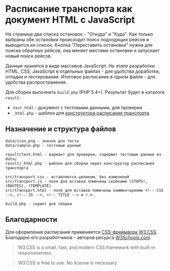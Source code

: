 Расписание транспорта как документ HTML с JavaScript
====================================================

На странице два списка остановок - "Откуда" и "Куда". Как только выбраны обе остановки происходит поиск подходящих рейсов и выводится их список. Кнопка "Переставить остановки" нужна для поиска обратных рейсов, она меняет местами остановки и запускает новый поиск рейсов.

Данные хранятся в виде массивов JavaScript. На этапе разработки HTML, CSS, JavaScript в отдельных файлах - для удобства доработки, отладки и тестирования. Итоговое расписание в одном файле - для удобства распространения.

Для сборки выполнить `build.php` (PHP 5.4+). Результат будет в каталоге `result`:

* `test.html` - документ с тестовыми данными, для проверки
* `_html.php` - шаблон для [конструктора расписания транспорта](http://luxovicy.ru/transport)


Назначение и структура файлов
-----------------------------

~~~
data/icon.png - значок для теста
data/sample.php - тестовые данные

result/test.html - вариант для проверки, содержит тестовые данные из data/
result/_html.php - шаблон для сборки через конструктор расписания транспорта

src/transport.css - вставляется целиком, без изменений
src/transport.js - поля для вставки помечены скобками (STOPS), (ROUTES), (TEMPLATE)
src/transport.html - поля для вставки помечены комментариями <!-- CSS -->, <!-- JS -->, <!-- TITLE --> и т.п.

build.php - скрипт для сборки
~~~


Благодарности
-------------

Для оформления расписания применяется [CSS-фреймворк W3.CSS](http://www.w3schools.com/w3css/). Благодарю его разработчиков - авторов ресурса [W3Schools.com](http://www.w3schools.com).

> W3.CSS is a small, fast, and modern CSS framework with built-in responsiveness.

> W3.CSS is free to use. No license is necessary.
